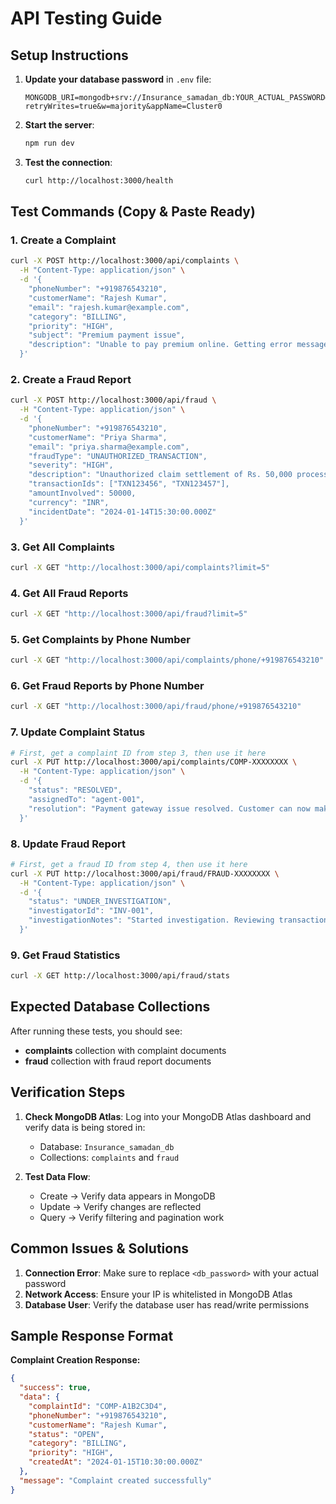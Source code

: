 # API Testing Guide

## Setup Instructions

1. **Update your database password** in `.env` file:
   ```
   MONGODB_URI=mongodb+srv://Insurance_samadan_db:YOUR_ACTUAL_PASSWORD@cluster0.mttrr4c.mongodb.net/Insurance_samadan_db?retryWrites=true&w=majority&appName=Cluster0
   ```

2. **Start the server**:
   ```bash
   npm run dev
   ```

3. **Test the connection**:
   ```bash
   curl http://localhost:3000/health
   ```

## Test Commands (Copy & Paste Ready)

### 1. Create a Complaint
```bash
curl -X POST http://localhost:3000/api/complaints \
  -H "Content-Type: application/json" \
  -d '{
    "phoneNumber": "+919876543210",
    "customerName": "Rajesh Kumar",
    "email": "rajesh.kumar@example.com",
    "category": "BILLING",
    "priority": "HIGH",
    "subject": "Premium payment issue",
    "description": "Unable to pay premium online. Getting error message during payment."
  }'
```

### 2. Create a Fraud Report
```bash
curl -X POST http://localhost:3000/api/fraud \
  -H "Content-Type: application/json" \
  -d '{
    "phoneNumber": "+919876543210",
    "customerName": "Priya Sharma",
    "email": "priya.sharma@example.com",
    "fraudType": "UNAUTHORIZED_TRANSACTION",
    "severity": "HIGH",
    "description": "Unauthorized claim settlement of Rs. 50,000 processed without my knowledge",
    "transactionIds": ["TXN123456", "TXN123457"],
    "amountInvolved": 50000,
    "currency": "INR",
    "incidentDate": "2024-01-14T15:30:00.000Z"
  }'
```

### 3. Get All Complaints
```bash
curl -X GET "http://localhost:3000/api/complaints?limit=5"
```

### 4. Get All Fraud Reports
```bash
curl -X GET "http://localhost:3000/api/fraud?limit=5"
```

### 5. Get Complaints by Phone Number
```bash
curl -X GET "http://localhost:3000/api/complaints/phone/+919876543210"
```

### 6. Get Fraud Reports by Phone Number
```bash
curl -X GET "http://localhost:3000/api/fraud/phone/+919876543210"
```

### 7. Update Complaint Status
```bash
# First, get a complaint ID from step 3, then use it here
curl -X PUT http://localhost:3000/api/complaints/COMP-XXXXXXXX \
  -H "Content-Type: application/json" \
  -d '{
    "status": "RESOLVED",
    "assignedTo": "agent-001",
    "resolution": "Payment gateway issue resolved. Customer can now make payments."
  }'
```

### 8. Update Fraud Report
```bash
# First, get a fraud ID from step 4, then use it here
curl -X PUT http://localhost:3000/api/fraud/FRAUD-XXXXXXXX \
  -H "Content-Type: application/json" \
  -d '{
    "status": "UNDER_INVESTIGATION",
    "investigatorId": "INV-001",
    "investigationNotes": "Started investigation. Reviewing transaction logs and customer verification."
  }'
```

### 9. Get Fraud Statistics
```bash
curl -X GET http://localhost:3000/api/fraud/stats
```

## Expected Database Collections

After running these tests, you should see:
- **complaints** collection with complaint documents
- **fraud** collection with fraud report documents

## Verification Steps

1. **Check MongoDB Atlas**: Log into your MongoDB Atlas dashboard and verify data is being stored in:
   - Database: `Insurance_samadan_db`
   - Collections: `complaints` and `fraud`

2. **Test Data Flow**:
   - Create → Verify data appears in MongoDB
   - Update → Verify changes are reflected
   - Query → Verify filtering and pagination work

## Common Issues & Solutions

1. **Connection Error**: Make sure to replace `<db_password>` with your actual password
2. **Network Access**: Ensure your IP is whitelisted in MongoDB Atlas
3. **Database User**: Verify the database user has read/write permissions

## Sample Response Format

**Complaint Creation Response:**
```json
{
  "success": true,
  "data": {
    "complaintId": "COMP-A1B2C3D4",
    "phoneNumber": "+919876543210",
    "customerName": "Rajesh Kumar",
    "status": "OPEN",
    "category": "BILLING",
    "priority": "HIGH",
    "createdAt": "2024-01-15T10:30:00.000Z"
  },
  "message": "Complaint created successfully"
}
```